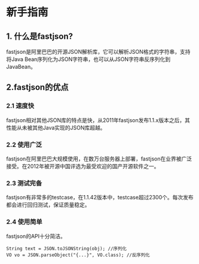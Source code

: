# 新手指南

## 1. 什么是fastjson?
fastjson是阿里巴巴的开源JSON解析库，它可以解析JSON格式的字符串，支持将Java Bean序列化为JSON字符串，也可以从JSON字符串反序列化到JavaBean。

## 2.fastjson的优点
### 2.1 速度快
fastjson相对其他JSON库的特点是快，从2011年fastjson发布1.1.x版本之后，其性能从未被其他Java实现的JSON库超越。

### 2.2 使用广泛
fastjson在阿里巴巴大规模使用，在数万台服务器上部署，fastjson在业界被广泛接受。在2012年被开源中国评选为最受欢迎的国产开源软件之一。

### 2.3 测试完备
fastjson有非常多的testcase，在1.1.42版本中，testcase超过2300个。每次发布都会进行回归测试，保证质量稳定。

### 2.4 使用简单
fastjson的API十分简洁。

    String text = JSON.toJSONString(obj); //序列化
    VO vo = JSON.parseObject("{...}", VO.class); //反序列化
